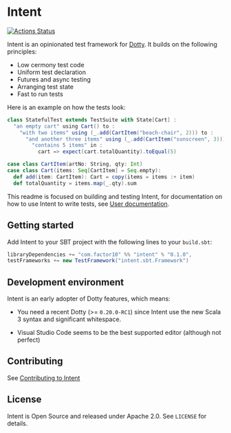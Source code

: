 # Intent

[![Actions Status](https://github.com/factor10/intent/workflows/CI/badge.svg)](https://github.com/factor10/intent/actions)

Intent is an opinionated test framework for [Dotty](https://dotty.epfl.ch). It builds on
the following principles:

* Low cermony test code
* Uniform test declaration
* Futures and async testing
* Arranging test state
* Fast to run tests

Here is an example on how the tests look:

```scala
class StatefulTest extends TestSuite with State[Cart] :
  "an empty cart" using Cart() to :
    "with two items" using (_.add(CartItem("beach-chair", 2))) to :
      "and another three items" using (_.add(CartItem("sunscreen", 3))) to :
        "contains 5 items" in :
          cart => expect(cart.totalQuantity).toEqual(5)

case class CartItem(artNo: String, qty: Int)
case class Cart(items: Seq[CartItem] = Seq.empty):
  def add(item: CartItem): Cart = copy(items = items :+ item)
  def totalQuantity = items.map(_.qty).sum
```

This readme is focused on building and testing Intent, for documentation on
how to use Intent to write tests, see [User documentation](docs/index.md).

## Getting started

Add Intent to your SBT project with the following lines to your `build.sbt`:

```scala
libraryDependencies += "com.factor10" %% "intent" % "0.1.0",
testFrameworks += new TestFramework("intent.sbt.Framework")
```

## Development environment

Intent is an early adopter of Dotty features, which means:

* You need a recent Dotty (>= `0.20.0-RC1`) since Intent use the new Scala 3 syntax
 and significant whitespace.

* Visual Studio Code seems to be the best supported editor (although not perfect)


## Contributing

See [Contributing to Intent](./CONTRIBUTING.md)

## License

Intent is Open Source and released under Apache 2.0. See `LICENSE` for details.
